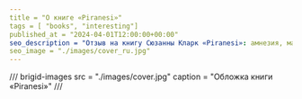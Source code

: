 ```yaml
---
title = "О книге «Piranesi»"
tags = [ "books", "interesting"]
published_at = "2024-04-01T12:00:00+00:00"
seo_description = "Отзыв на книгу Сюзанны Кларк «Piranesi»: амнезия, магический мир без магии и научный подход."
seo_image = "./images/cover_ru.jpg"
---
```


/// brigid-images
src = "./images/cover.jpg"
caption = "Обложка книги «Piranesi»"
///

<!-- more -->
